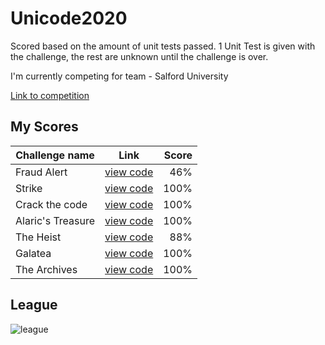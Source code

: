 # Unicode2020
Scored based on the amount of unit tests passed. 1 Unit Test is given with the challenge, the rest are unknown until the challenge is over.


I'm currently competing for team - Salford University


[Link to competition](https://www.showcode.io/unicode/)

## My Scores

| Challenge name     | Link           | Score  |
| ------------- |:-------------:| -----:|
| Fraud Alert   | [view code](https://github.com/Matt-CompSci/Unicode2020/blob/main/fraudAlert.py) | 46% |
| Strike     | [view code](https://github.com/Matt-CompSci/Unicode2020/blob/main/strike.py) |   100% |
| Crack the code | [view code](https://github.com/Matt-CompSci/Unicode2020/blob/main/crack_the_code.py) | 100% |
| Alaric's Treasure | [view code](https://github.com/Matt-CompSci/Unicode2020/blob/main/alarics_treasure.py) | 100% |
| The Heist | [view code](https://github.com/Matt-CompSci/Unicode2020/blob/main/the_heist.py) | 88% |
| Galatea | [view code](https://github.com/Matt-CompSci/Unicode2020/blob/main/galatea.py) | 100% |
| The Archives | [view code](https://github.com/Matt-CompSci/Unicode2020/blob/main/the_archives.py) | 100% |

## League
![league](https://i.gyazo.com/edf098bc328b65def7b3d923255baf9a.png "League")
